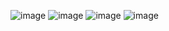 ![image](https://github.com/user-attachments/assets/c081ff20-e942-49d1-9095-0bfd3a9a9c0e)
![image](https://github.com/user-attachments/assets/ac5574d1-fe3e-43a6-bc2d-c776c8218bd5)
![image](https://github.com/user-attachments/assets/918a4247-011f-45a1-b1fb-c6fe0af6f225)
![image](https://github.com/user-attachments/assets/2dae5825-7e8a-44ed-aeaf-a8e34ccef2d0)


